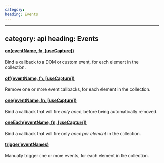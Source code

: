 ```yaml
--- 
category: 
heading: Events
---
```

--- 
category: api
heading: Events
---

#### [on(eventName, fn, \[useCapture\])](/api/on/)

Bind a callback to a DOM or custom event, for each element in the collection.

#### [off(eventName, fn, \[useCapture\])](/api/off/)

Remove one or more event callbacks, for each element in the collection.

#### [one(eventName, fn, \[useCapture\])](/api/one/)

Bind a callback that will fire _only once_, before being automatically removed.

#### [oneEach(eventName, fn, \[useCapture\])](/api/oneEach/)

Bind a callback that will fire only _once per element_ in the collection.

#### [trigger(eventNames)](/api/trigger/)

Manually trigger one or more events, for each element in the collection.